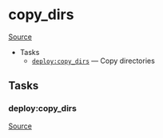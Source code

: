<!-- DO NOT EDIT THIS FILE! -->
<!-- Instead edit recipe/deploy/copy_dirs.php -->
<!-- Then run bin/docgen -->

# copy_dirs

[Source](/recipe/deploy/copy_dirs.php)



* Tasks
  * [`deploy:copy_dirs`](#deploycopy_dirs) — Copy directories


## Tasks
### deploy:copy_dirs
[Source](https://github.com/deployphp/deployer/search?q=deploy%3Acopy_dirs+in%3Afile+language%3Aphp+path%3Arecipe%2Fdeploy+filename%3Acopy_dirs.php)



